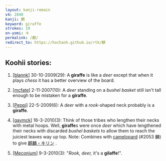 ```yaml
---
layout: kanji-remain
v4: 2840
kanji: 麒
keyword: giraffe
strokes: 19
on-yomi: キ
permalink: /麒/
redirect_to: https://hochanh.github.io/rtk/麒
---
```


## Koohii stories: 

1) [<a href="http://kanji.koohii.com/profile/blannk">blannk</a>] 30-10-2009(29): A<strong> giraffe</strong> is like a <em>deer</em> except that when it plays <em>chess</em> it has a better overview of the board.

2) [<a href="http://kanji.koohii.com/profile/mcfate">mcfate</a>] 2-11-2007(10): A <em>deer</em> standing on a <em>bushel basket</em> still isn&#039;t tall enough to be mistaken for a <strong>giraffe</strong>.

3) [<a href="http://kanji.koohii.com/profile/Peppi">Peppi</a>] 22-5-2009(6): A <em>deer</em> with a <em>rook</em>-shaped neck probably is a<strong> giraffe</strong>.

4) [<a href="http://kanji.koohii.com/profile/gavmck">gavmck</a>] 16-3-2010(3): Think of those tribes who lengthen their necks with metal hoops. Well,<strong> giraffe</strong>s were once <em>deer</em> which have lengthened their necks with discarded <em>bushel baskets</em> to allow them to reach the juiciest leaves way up top. Note: Combines with <a href="../v4/2053.html">camelopard</a> (#2053 麟) to give <a href="midori://search?text=麒麟・キリン">麒麟・キリン</a> .

5) [<a href="http://kanji.koohii.com/profile/Meconium">Meconium</a>] 9-3-2010(3): &quot;<em>Rook, deer,</em> it&#039;s a <strong>gilaffe</strong>!&quot;.

